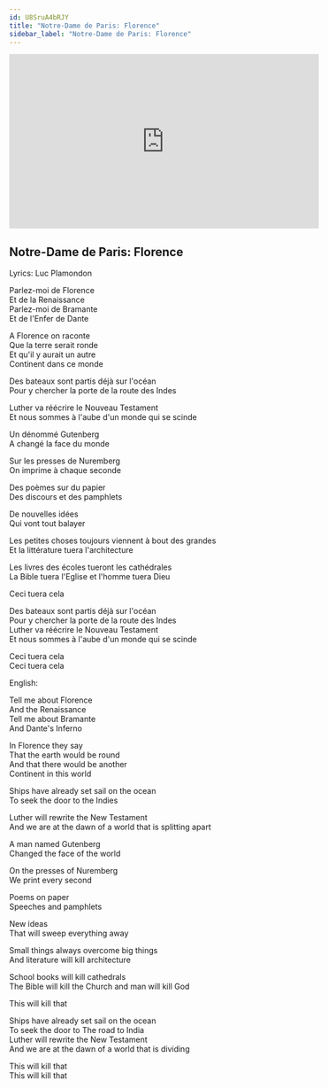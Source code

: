 ```yaml
---
id: U8SruA4bRJY
title: "Notre-Dame de Paris: Florence"
sidebar_label: "Notre-Dame de Paris: Florence"
---
```


<div class="video-float-container">
  <iframe
    width="560"
    height="315"
    src="https://www.youtube.com/embed/U8SruA4bRJY"
    title="YouTube video player"
    frameborder="0"
    allow="accelerometer; autoplay; clipboard-write; encrypted-media; gyroscope; picture-in-picture; web-share"
    referrerpolicy="strict-origin-when-cross-origin"
    allowfullscreen
  ></iframe>
</div>

## Notre-Dame de Paris: Florence

Lyrics: Luc Plamondon

Parlez-moi de Florence  
Et de la Renaissance  
Parlez-moi de Bramante  
Et de l'Enfer de Dante

A Florence on raconte  
Que la terre serait ronde  
Et qu'il y aurait un autre  
Continent dans ce monde

Des bateaux sont partis déjà sur l'océan  
Pour y chercher la porte de la route des Indes

Luther va réécrire le Nouveau Testament  
Et nous sommes à l'aube d'un monde qui se scinde

Un dénommé Gutenberg  
A changé la face du monde

Sur les presses de Nuremberg  
On imprime à chaque seconde

Des poèmes sur du papier  
Des discours et des pamphlets

De nouvelles idées  
Qui vont tout balayer

Les petites choses toujours viennent à bout des grandes  
Et la littérature tuera l'architecture

Les livres des écoles tueront les cathédrales  
La Bible tuera l'Eglise et l'homme tuera Dieu

Ceci tuera cela

Des bateaux sont partis déjà sur l'océan  
Pour y chercher la porte de la route des Indes  
Luther va réécrire le Nouveau Testament  
Et nous sommes à l'aube d'un monde qui se scinde

Ceci tuera cela  
Ceci tuera cela

English:

Tell me about Florence  
And the Renaissance  
Tell me about Bramante  
And Dante's Inferno

In Florence they say  
That the earth would be round  
And that there would be another  
Continent in this world

Ships have already set sail on the ocean  
To seek the door to the Indies

Luther will rewrite the New Testament  
And we are at the dawn of a world that is splitting apart

A man named Gutenberg  
Changed the face of the world

On the presses of Nuremberg  
We print every second

Poems on paper  
Speeches and pamphlets

New ideas  
That will sweep everything away

Small things always overcome big things  
And literature will kill architecture

School books will kill cathedrals  
The Bible will kill the Church and man will kill God

This will kill that

Ships have already set sail on the ocean  
To seek the door to The road to India  
Luther will rewrite the New Testament  
And we are at the dawn of a world that is dividing

This will kill that  
This will kill that
